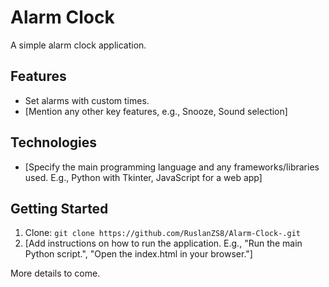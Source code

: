 # Alarm Clock

A simple alarm clock application.

## Features

* Set alarms with custom times.
* [Mention any other key features, e.g., Snooze, Sound selection]

## Technologies

* [Specify the main programming language and any frameworks/libraries used. E.g., Python with Tkinter, JavaScript for a web app]

## Getting Started

1.  Clone: `git clone https://github.com/RuslanZS8/Alarm-Clock-.git`
2.  [Add instructions on how to run the application. E.g., "Run the main Python script.", "Open the index.html in your browser."]

More details to come.
